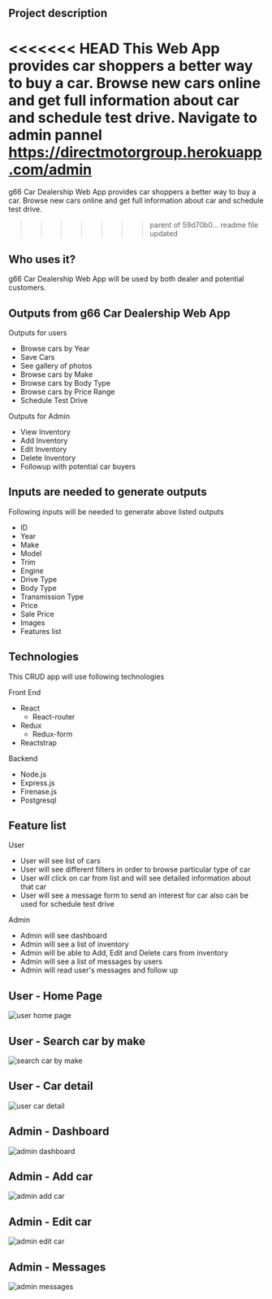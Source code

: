 ## Project description
<<<<<<< HEAD
This Web App provides car shoppers a better way to buy a car. Browse new cars online and get full information about car and schedule test drive. Navigate to admin pannel https://directmotorgroup.herokuapp.com/admin
=======
g66 Car Dealership Web App provides car shoppers a better way to buy a car. Browse new cars online and get full information about car and schedule test drive.
>>>>>>> parent of 59d70b0... readme file updated

## Who uses it?
g66 Car Dealership Web App will be used by both dealer and potential customers.

## Outputs from g66 Car Dealership Web App
Outputs for users
  * Browse cars by Year
   * Save Cars 
   * See gallery of photos
  * Browse cars by Make
  * Browse cars by Body Type
  * Browse cars by Price Range
  * Schedule Test Drive

Outputs for Admin
  * View Inventory
  * Add Inventory
  * Edit Inventory
  * Delete Inventory
  * Followup with potential car buyers

## Inputs are needed to generate outputs
Following inputs will be needed to generate above listed outputs
  * ID
  * Year
  * Make
  * Model
  * Trim
  * Engine
  * Drive Type
  * Body Type
  * Transmission Type
  * Price
  * Sale Price
  * Images
  * Features list

## Technologies
This CRUD app will use following technologies

Front End
  * React
    * React-router
  * Redux
    * Redux-form
  * Reactstrap

Backend
  * Node.js
  * Express.js
  * Firenase.js
  * Postgresql
  

## Feature list
User
  * User will see list of cars
  * User will see different filters in order to browse particular type of car
  * User will click on car from list and will see detailed information about that car
  * User will see a message form to send an interest for car also can be used for schedule test drive

Admin
  * Admin will see dashboard
  * Admin will see a list of inventory
  * Admin will be able to Add, Edit and Delete cars from inventory
  * Admin will see a list of messages by users
  * Admin will read user's messages and follow up

## User - Home Page

![user home page](https://s3.amazonaws.com/cartool/user-home-page.png)

## User - Search car by make

![search car by make](https://s3.amazonaws.com/cartool/user-car-search-by-make.png)

## User - Car detail

![user car detail](https://s3.amazonaws.com/cartool/user-car-detail.png)

## Admin - Dashboard

![admin dashboard](https://s3.amazonaws.com/cartool/admin-dashboard.png)

## Admin - Add car

![admin add car](https://s3.amazonaws.com/cartool/admin-add-new-car.png)

## Admin - Edit car

![admin edit car](https://s3.amazonaws.com/cartool/admin-edit-car.png)

## Admin - Messages

![admin messages](https://s3.amazonaws.com/cartool/admin-messages.png)
